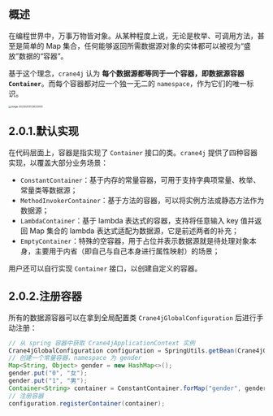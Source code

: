 ## 概述

在编程世界中，万事万物皆对象。从某种程度上说，无论是枚举、可调用方法，甚至是简单的 Map 集合，任何能够返回所需数据源对象的实体都可以被视为“盛放”数据的“容器”。

基于这个理念，`crane4j` 认为 **每个数据源都等同于一个容器，即数据源容器 `Container`**。而每个容器都对应一个独一无二的 `namespace`，作为它们的唯一标识。

<img src="https://img.xiajibagao.top/image-20230210133633050.png" alt="image-20230210133633050" style="zoom: 33%;" />

## 2.0.1.默认实现

在代码层面上，容器是指实现了 `Container` 接口的类。`crane4j` 提供了四种容器实现，以覆盖大部分业务场景：

- `ConstantContainer`：基于内存的常量容器，可用于支持字典项常量、枚举、常量类等数据源；
- `MethodInvokerContainer`：基于方法的容器，可以将实例方法或静态方法作为数据源；
- `LambdaContainer`：基于 lambda 表达式的容器，支持将任意输入 key 值并返回 Map 集合的 lambda 表达式适配为数据源，它是前述两者的补充；
- `EmptyContainer`：特殊的空容器，用于占位并表示数据源就是待处理对象本身，主要用于内省（即自己与自己本身进行属性映射）的场景；

用户还可以自行实现 `Container` 接口，以创建自定义的容器。

## 2.0.2.注册容器

所有的数据源容器可以在拿到全局配置类 `Crane4jGlobalConfiguration` 后进行手动注册：

~~~java
// 从 spring 容器中获取 Crane4jApplicationContext 实例
Crane4jGlobalConfiguration configuration = SpringUtils.getBean(Crane4jGlobalConfiguration.class);
// 创建一个常量容器，namespace 为 gender
Map<String, Object> gender = new HashMap<>();
gender.put("0", "女");
gender.put("1", "男");
Container<String> container = ConstantContainer.forMap("gender", gender);
// 注册容器
configuration.registerContainer(container);
~~~
